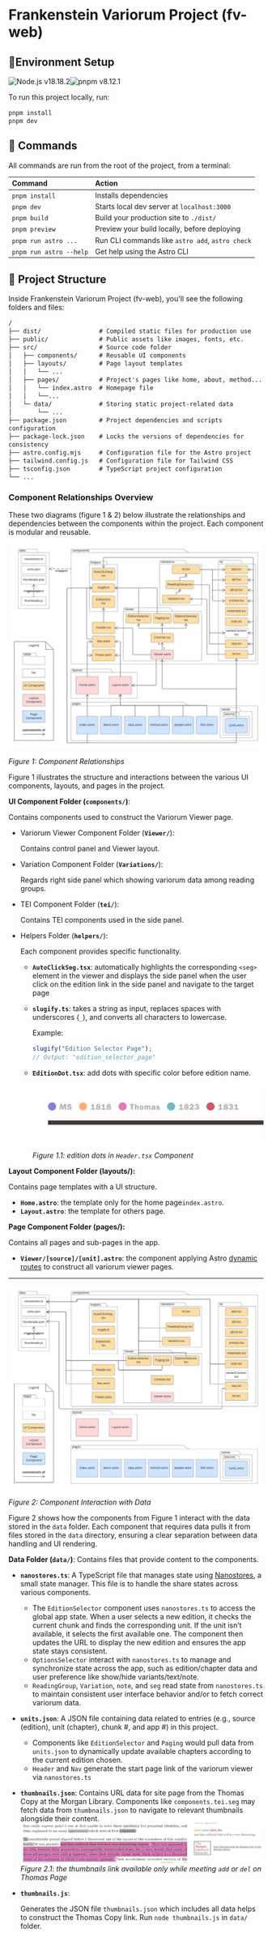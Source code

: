 # Frankenstein Variorum Project (fv-web)

## 🤖Environment Setup

 ![Node.js v18.18.2](https://img.shields.io/badge/Node.js-v18.18.2-green)![pnpm v8.12.1](https://img.shields.io/badge/pnpm-v8.12.1-green)

To run this project locally, run:

```shell
pnpm install
pnpm dev
```

## 🧞 Commands

All commands are run from the root of the project, from a terminal:

| Command                 | Action                                           |
| :---------------------- | :----------------------------------------------- |
| `pnpm install`          | Installs dependencies                            |
| `pnpm dev`              | Starts local dev server at `localhost:3000`      |
| `pnpm build`            | Build your production site to `./dist/`          |
| `pnpm preview`          | Preview your build locally, before deploying     |
| `pnpm run astro ...`    | Run CLI commands like `astro add`, `astro check` |
| `pnpm run astro --help` | Get help using the Astro CLI                     |

## 🚀 Project Structure

Inside Frankenstein Variorum Project (fv-web), you'll see the following folders and files:

```shell
/
├── dist/                # Compiled static files for production use
├── public/              # Public assets like images, fonts, etc.
├── src/                 # Source code folder
│   ├── components/      # Reusable UI components
│   ├── layouts/         # Page layout templates
│   │   └── ... 
│   ├── pages/           # Project's pages like home, about, method...
│   │   └── index.astro  # Homepage file
│   │   └──...
│   └─ data/             # Storing static project-related data
│   	└── ...
├── package.json         # Project dependencies and scripts configuration
├── package-lock.json    # Locks the versions of dependencies for consistency
├── astro.config.mjs     # Configuration file for the Astro project
├── tailwind.config.js   # Configuration file for Tailwind CSS
├── tsconfig.json        # TypeScript project configuration
└── ...                  
```

### Component Relationships Overview

These two diagrams (figure 1 & 2) below illustrate the relationships and dependencies between the components within the project. Each component is modular and reusable. 

![components](./public/images/readme/fv-web-component.jpeg)

*Figure 1: Component Relationships*

Figure 1 illustrates the structure and interactions between the various UI components, layouts, and pages in the project. 

**UI Component Folder (`components/`)**:

Contains components used to construct the Variorum Viewer page. 

- Variorum Viewer Component Folder (**`Viewer/`**):

  Contains control panel and Viewer layout. 

- Variation Component Folder (**`Variations/`**):

  Regards right side panel which showing variorum data among reading groups.

- TEI Component Folder (**`tei/`**):

  Contains TEI components used in the side panel.

- Helpers Folder (**`helpers/`**):

  Each component provides specific functionality. 

  - **`AutoClickSeg.tsx`**:  automatically highlights the corresponding `<seg>` element in the viewer and displays the side panel when the user click on the edition link in the side panel and navigate to the target page

  - **`slugify.ts`**:   takes a string as input, replaces spaces with underscores (`_`), and converts all characters to lowercase.

    Example:

    ```javascript
    slugify("Edition Selector Page"); 
    // Output: "edition_selector_page"
    ```

  - **`EditionDot.tsx`**: add dots with specific color before edition name. 

    ![edition_dot](./public/images/readme/edition_dot.jpg)

    *Figure 1.1: edition dots in `Header.tsx` Component* 

**Layout Component Folder (layouts/):**

Contains page templates with a UI structure. 

- **`Home.astro`**: the template only for the home page`index.astro`.
- **`Layout.astro`**: the template for others page.

**Page Component Folder (pages/):**

Contains all pages and sub-pages in the app.

- **`Viewer/[source]/[unit].astro`**: the component applying Astro [dynamic routes](https://docs.astro.build/en/guides/routing/#dynamic-routes) to construct all variorum viewer pages.

--------

![data](./public/images/readme/fv-web-component(data).jpeg)

*Figure 2: Component Interaction with Data*

Figure 2 shows how the components from Figure 1 interact with the data stored in the `data` folder. Each component that requires data pulls it from files stored in the `data` directory, ensuring a clear separation between data handling and UI rendering.

**Data Folder (`data/`)**:
Contains files that provide content to the components.

- **`nanostores.ts`**:
  A TypeScript file that manages state using [Nanostores](https://github.com/nanostores/nanostores), a small state manager. This file is to handle the share states across various components. 
  
  - The `EditionSelector` component uses `nanostores.ts` to access the global app state. When a user selects a new edition, it checks the current chunk and finds the corresponding unit. If the unit isn’t available, it selects the first available one. The component then updates the URL to display the new edition and ensures the app state stays consistent.
  - `OptionsSelector` interact with `nanostores.ts` to manage and synchronize state across the app, such as edition/chapter data and user preference like show/hide variants/text/note.
  - `ReadingGroup`, `Variation`, `note`, and `seg` read state from `nanostores.ts` to maintain consistent user interface behavior and/or to fetch correct variorum data.  
  
- **`units.json`**:
  A JSON file containing data related to entries (e.g., source (edition), unit (chapter), chunk #, and app #) in this project. 

  - Components like `EditionSelector` and `Paging` would pull data from `units.json` to dynamically update available chapters according to the current edition chosen.
  - `Header` and `Nav` generate the start page link of the variorum viewer via `nanostores.ts`

- **`thumbnails.json`**:
  Contains URL data for site page from the Thomas Copy at the Morgan Library. Components like `components.tei.seg`  may fetch data from `thumbnails.json` to navigate to relevant thumbnails alongside their content. 
  ![thomas_page_with_thumbnails_link](./public/images/readme/thomas_page_with_thumbnails_link.jpg)
  *Figure 2.1: the thumbnails link available only while meeting `add` or `del` on Thomas Page*

- **`thumbnails.js`**: 

  Generates the JSON file `thumbnails.json` which includes all data helps to construct the Thomas Copy link. Run `node thumbnails.js` in `data/` folder.
